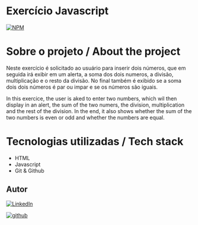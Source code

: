 # Exercício Javascript
[![NPM](https://img.shields.io/npm/l/react)](./LICENSE)

# Sobre o projeto / About the project

Neste exercício é solicitado ao usuário para inserir dois números, que em seguida irá exibir em um alerta, a soma dos dois numeros, a divisão, multiplicação e o resto da divisão. No final também é exibido se a soma dois dois números é par ou impar e se os números são iguais.

In this exercice, the user is aked to enter two numbers, which wil then display in an alert, the sum of the two numers, the division, multiplication and the rest of the division. In the end, it also shows whether the sum of the two numbers is even or odd and whether the numbers are equal.

# Tecnologias utilizadas / Tech stack
- HTML
- Javascript
- Git & Github

## Autor

[![LinkedIn](https://img.shields.io/badge/-Rafael%20Nascimento-000099?style=flat&logo=linkedin)](https://www.linkedin.com/in/rafaelvnascimento/)

[![github](https://img.shields.io/badge/-Rafael%20Nascimento-000000?style=flat&logo=github)](https://www.linkedin.com/in/rafaelvnascimento/)
